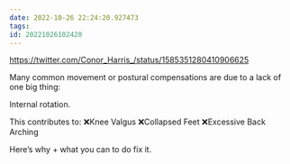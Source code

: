 ```yaml
---
date: 2022-10-26 22:24:20.927473
tags: 
id: 20221026102420
---
```


https://twitter.com/Conor_Harris_/status/1585351280410906625

Many common movement or postural compensations are due to a lack of one big thing:

Internal rotation.

This contributes to:
❌Knee Valgus
❌Collapsed Feet
❌Excessive Back Arching

Here’s why + what you can to do fix it.